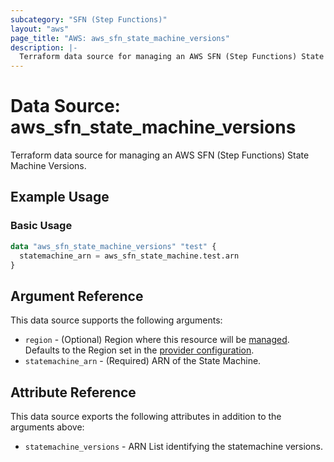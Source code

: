 ```yaml
---
subcategory: "SFN (Step Functions)"
layout: "aws"
page_title: "AWS: aws_sfn_state_machine_versions"
description: |-
  Terraform data source for managing an AWS SFN (Step Functions) State Machine Versions.
---
```


# Data Source: aws_sfn_state_machine_versions

Terraform data source for managing an AWS SFN (Step Functions) State Machine Versions.

## Example Usage

### Basic Usage

```terraform
data "aws_sfn_state_machine_versions" "test" {
  statemachine_arn = aws_sfn_state_machine.test.arn
}

```

## Argument Reference

This data source supports the following arguments:

* `region` - (Optional) Region where this resource will be [managed](https://docs.aws.amazon.com/general/latest/gr/rande.html#regional-endpoints). Defaults to the Region set in the [provider configuration](https://registry.terraform.io/providers/hashicorp/aws/latest/docs#aws-configuration-reference).
* `statemachine_arn` - (Required) ARN of the State Machine.

## Attribute Reference

This data source exports the following attributes in addition to the arguments above:

* `statemachine_versions` - ARN List identifying the statemachine versions.
